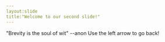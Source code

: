 ```yaml
---
layout:slide
title:"Welcome to our second slide!"
---
```

"Brevity is the soul of wit" --anon
Use the left arrow to go back!
